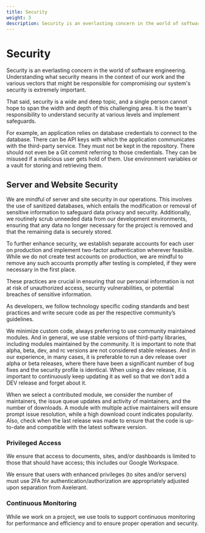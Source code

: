 ```yaml
---
title: Security
weight: 3
description: Security is an everlasting concern in the world of software engineering. Understanding what security means in the context of our work and the various vectors that might be responsible for compromising our system's security is extremely important.
---
```


# Security

Security is an everlasting concern in the world of software engineering. Understanding what security means in the context of our work and the various vectors that might be responsible for compromising our system's security is extremely important.

That said, security is a wide and deep topic, and a single person cannot hope to span the width and depth of this challenging area. It is the team's responsibility to understand security at various levels and implement safeguards.

For example, an application relies on database credentials to connect to the database. There can be API keys with which the application communicates with the third-party service. They must not be kept in the repository. There should not even be a Git commit referring to those credentials. They can be misused if a malicious user gets hold of them. Use environment variables or a vault for storing and retrieving them.

## Server and Website Security

We are mindful of server and site security in our operations. This involves the use of sanitized databases, which entails the modification or removal of sensitive information to safeguard data privacy and security. Additionally, we routinely scrub unneeded data from our development environments, ensuring that any data no longer necessary for the project is removed and that the remaining data is securely stored.

To further enhance security, we establish separate accounts for each user on production and implement two-factor authentication wherever feasible. While we do not create test accounts on production, we are mindful to remove any such accounts promptly after testing is completed, if they were necessary in the first place.

These practices are crucial in ensuring that our personal information is not at risk of unauthorized access, security vulnerabilities, or potential breaches of sensitive information.

As developers, we follow technology specific coding standards and best practices and write secure code as per the respective community’s guidelines.

We minimize custom code, always preferring to use community maintained modules. And in general, we use stable versions of third-party libraries, including modules maintained by the community. It is important to note that alpha, beta, dev, and rc versions are not considered stable releases. And in our experience, in many cases, it is preferable to run a dev release over alpha or beta releases, where there have been a significant number of bug fixes and the security profile is identical. When using a dev release, it is important to continuously keep updating it as well so that we don't add a DEV release and forget about it.

When we select a contributed module, we consider the number of maintainers, the issue queue updates and activity of maintainers, and the number of downloads. A module with multiple active maintainers will ensure prompt issue resolution, while a high download count indicates popularity. Also, check when the last release was made to ensure that the code is up-to-date and compatible with the latest software version.

### Privileged Access

We ensure that access to documents, sites, and/or dashboards is limited to those that should have access; this includes our Google Workspace.

We ensure that users with enhanced privileges (to sites and/or servers) must use 2FA for authentication/authorization are appropriately adjusted upon separation from Axelerant.

### Continuous Monitoring

While we work on a project, we use tools to support continuous monitoring for performance and efficiency and to ensure proper operation and security.
